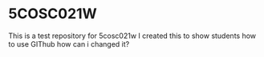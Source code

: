 # 5COSC021W
This is a test repository for 5cosc021w
I created this to show students how to use GIThub
how can i changed it?
